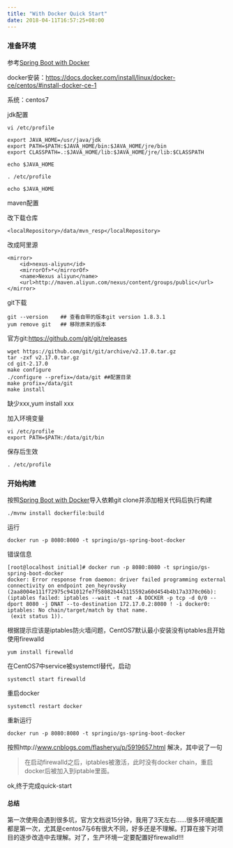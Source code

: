 ```yaml
---
title: "With Docker Quick Start"
date: 2018-04-11T16:57:25+08:00
---
```


### 准备环境
参考[Spring Boot with Docker](https://spring.io/guides/gs/spring-boot-docker/)

docker安装：https://docs.docker.com/install/linux/docker-ce/centos/#install-docker-ce-1

系统：centos7

jdk配置

    vi /etc/profile

    export JAVA_HOME=/usr/java/jdk
    export PATH=$PATH:$JAVA_HOME/bin:$JAVA_HOME/jre/bin
    export CLASSPATH=.:$JAVA_HOME/lib:$JAVA_HOME/jre/lib:$CLASSPATH

    echo $JAVA_HOME

    . /etc/profile

    echo $JAVA_HOME
maven配置

改下载仓库

    <localRepository>/data/mvn_resp</localRepository>
改成阿里源

    <mirror>
        <id>nexus-aliyun</id>
        <mirrorOf>*</mirrorOf>
        <name>Nexus aliyun</name>
        <url>http://maven.aliyun.com/nexus/content/groups/public</url>
    </mirror>

git下载

    git --version    ## 查看自带的版本git version 1.8.3.1
    yum remove git   ## 移除原来的版本

官方git:https://github.com/git/git/releases

    wget https://github.com/git/git/archive/v2.17.0.tar.gz
    tar -zxf v2.17.0.tar.gz
    cd git-2.17.0
    make configure
    ./configure --prefix=/data/git ##配置目录
    make profix=/data/git
    make install
缺少xxx,yum install xxx

加入环境变量

    vi /etc/profile
    export PATH=$PATH:/data/git/bin
保存后生效

    . /etc/profile

### 开始构建
按照[Spring Boot with Docker](https://spring.io/guides/gs/spring-boot-docker/)导入依赖git clone并添加相关代码后执行构建

    ./mvnw install dockerfile:build
运行

    docker run -p 8080:8080 -t springio/gs-spring-boot-docker
错误信息

    [root@localhost initial]# docker run -p 8080:8080 -t springio/gs-spring-boot-docker
    docker: Error response from daemon: driver failed programming external connectivity on endpoint zen_heyrovsky (2aa8004e111f72975c941012fe7f58082b443115592a60d454b4b17a3370c06b):  (iptables failed: iptables --wait -t nat -A DOCKER -p tcp -d 0/0 --dport 8080 -j DNAT --to-destination 172.17.0.2:8080 ! -i docker0: iptables: No chain/target/match by that name.
     (exit status 1)).
根据提示应该是iptables防火墙问题，CentOS7默认最小安装没有iptables且开始使用firewalld

    yum install firewalld
在CentOS7中service被systemctl替代，启动

    systemctl start firewalld
重启docker

    systemctl restart docker
重新运行

    docker run -p 8080:8080 -t springio/gs-spring-boot-docker
按照http://www.cnblogs.com/flasheryu/p/5919657.html 解决，其中说了一句

> 在启动firewalld之后，iptables被激活，此时没有docker chain，重启docker后被加入到iptable里面。

ok,终于完成quick-start

#### 总结
第一次使用会遇到很多坑，官方文档说15分钟，我用了3天左右......很多环境配置都是第一次，尤其是centos7与6有很大不同，好多还是不理解。打算在接下对项目的逐步改造中去理解。对了，生产环境一定要配置好firewalld!!!
